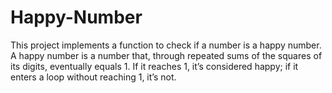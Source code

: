 # Happy-Number
This project implements a function to check if a number is a happy number. A happy number is a number that, through repeated sums of the squares of its digits, eventually equals 1. If it reaches 1, it’s considered happy; if it enters a loop without reaching 1, it’s not.
